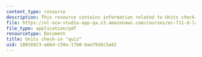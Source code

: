 ```yaml
---
content_type: resource
description: This resource contains information related to Units check-in.
file: https://ol-ocw-studio-app-qa.s3.amazonaws.com/courses/ec-711-d-lab-energy-spring-2011/18016923a66dc59a17b06ae7926c5a81_MITEC_711S11_lec01_ho2.pdf
file_type: application/pdf
resourcetype: Document
title: Units check-in "quiz"
uid: 18016923-a66d-c59a-17b0-6ae7926c5a81
---
```


